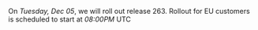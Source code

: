 On *Tuesday, Dec 05*, we will roll out release 263.
Rollout for EU customers is scheduled to start at *08:00PM* UTC

